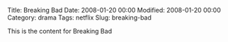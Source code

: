 Title: Breaking Bad
Date: 2008-01-20 00:00
Modified: 2008-01-20 00:00
Category: drama
Tags: netflix
Slug: breaking-bad

This is the content for Breaking Bad